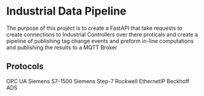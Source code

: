 # Industrial Data Pipeline

The purpose of this project is to create a FastAPI that take requests to create connections to Industrial Controllers over there proticals and create a pipeline of publishing tag change events and preform in-line computations and publishing the results to a MQTT Broker

## Protocols
OPC UA 
Siemens S7-1500
Siemens Step-7
Rockwell EthernetIP
Beckhoff ADS

